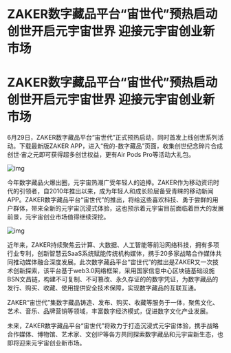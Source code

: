 # ZAKER数字藏品平台“宙世代”预热启动 创世开启元宇宙世界 迎接元宇宙创业新市场


# ZAKER数字藏品平台“宙世代”预热启动 创世开启元宇宙世界 迎接元宇宙创业新市场

6月29日，ZAKER数字藏品平台“宙世代”正式预热启动，同时首发上线创世系列活动。下载最新版ZAKER APP，进入“我的-数字藏品”页面，收集创世纪念碎片合成创世·宙之元即可获得超多创世权益，更有Air Pods Pro等活动大礼包。

![img](C:\Users\ASUS\Desktop\每日最新关键词\chuangye39\44.png)

今年数字藏品火爆出圈，元宇宙热潮广受年轻人的追捧。ZAKER作为移动资讯时代的引领者，自2010年推出以来，成为年轻人和成长阶层备受青睐的移动新闻APP。ZAKER数字藏品平台“宙世代”的推出，将给这些喜欢科技、勇于尝鲜的用户群体，带来全新的元宇宙沉浸式体验，这也预示着元宇宙目前面临着巨大的发展前景，元宇宙创业市场值得继续深挖。

![img](https://p0.itc.cn/images01/20220630/0ee886f4997745d4909ce5ecb4fefd69.png)

近年来，ZAKER持续聚焦云计算、大数据、人工智能等前沿网络科技，拥有多项行业专利，创新智慧云SaaS系统赋能传统机构媒体，携手20多家战略合作媒体共同推动媒体融合深度发展。此次数字藏品平台“宙世代”的推出是ZAKER又一次技术创新探索，该平台基于web3.0网络框架，采用国家信息中心区块链基础设施BSN文昌链，构建不可复制、不可篡改、永久存证的的数字凭证，为数字藏品的发行、购买、收藏、使用提供安全技术保障，实现数字藏品的互联互通。

ZAKER“宙世代”集数字藏品铸造、发布、购买、收藏等服务于一体，聚焦文化、艺术、音乐、品牌营销等领域，丰富数字经济模式，促进数字文化产业发展。

未来，ZAKER数字藏品平台“宙世代”将致力于打造沉浸式元宇宙体验，携手战略合作媒体、博物馆、艺术家、文创IP等各方共同探索数字藏品和元宇宙新生态，也即将迎来元宇宙创业新市场。
